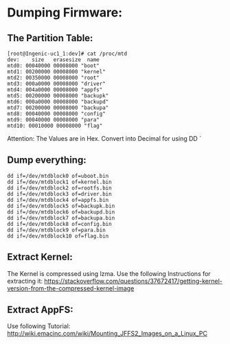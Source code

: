 # Dumping Firmware:

## The Partition Table:
```
[root@Ingenic-uc1_1:dev]# cat /proc/mtd 
dev:    size   erasesize  name
mtd0: 00040000 00008000 "boot"
mtd1: 00200000 00008000 "kernel"
mtd2: 00350000 00008000 "root"
mtd3: 000a0000 00008000 "driver"
mtd4: 004a0000 00008000 "appfs"
mtd5: 00200000 00008000 "backupk"
mtd6: 000a0000 00008000 "backupd"
mtd7: 00200000 00008000 "backupa"
mtd8: 00040000 00008000 "config"
mtd9: 00040000 00008000 "para"
mtd10: 00010000 00008000 "flag"
```

Attention: The Values are in Hex. Convert into Decimal for using DD
`

## Dump everything:
```
dd if=/dev/mtdblock0 of=uboot.bin 
dd if=/dev/mtdblock1 of=kernel.bin
dd if=/dev/mtdblock2 of=rootfs.bin 
dd if=/dev/mtdblock3 of=driver.bin 
dd if=/dev/mtdblock4 of=appfs.bin 
dd if=/dev/mtdblock5 of=backupk.bin 
dd if=/dev/mtdblock6 of=backupd.bin 
dd if=/dev/mtdblock7 of=backupa.bin
dd if=/dev/mtdblock8 of=config.bin 
dd if=/dev/mtdblock9 of=para.bin 
dd if=/dev/mtdblock10 of=flag.bin
```




## Extract Kernel:
The Kernel is compressed using lzma. Use the following Instructions for extracting it:
https://stackoverflow.com/questions/37672417/getting-kernel-version-from-the-compressed-kernel-image


## Extract AppFS:
Use following Tutorial:
http://wiki.emacinc.com/wiki/Mounting_JFFS2_Images_on_a_Linux_PC